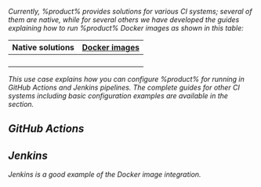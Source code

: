 [//]: # (title: Add Qodana to your CI)

<var name="github" value="https://github.com/marketplace/actions/qodana-scan"/>

Currently, %product% provides solutions for various CI systems; several of them are native, while for several others we 
have developed the guides explaining how to run %product% Docker images as shown in this table: 

| Native solutions                | [Docker images](docker-images.md) |
|---------------------------------|-----------------------------------|
| [](qodana-azure-pipelines.md)   | [](bitbucket.md)                  |
| [](circleci.md)                 | [](gitlab.md)                     |
| [](github.md)                   | [](jenkins.md)                    |
| [](teamcity.md)                 | [](space-automation.md)           |

This use case explains how you can configure %product% for running in GitHub Actions and Jenkins pipelines. The complete 
guides for other CI systems including basic configuration examples are available in the [](ci.md) section. 

## GitHub Actions

<include src="lib_qd.xml" include-id="github-basic-configuration"/>

## Jenkins

Jenkins is a good example of the Docker image integration. 

<include src="jenkins.md" include-id="jenkins-prepare-project"/>

<include src="jenkins.md" include-id="jenkins-basic-config"/>

